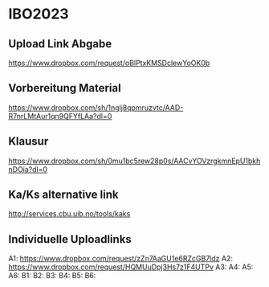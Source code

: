 # IBO2023

## Upload Link Abgabe 

https://www.dropbox.com/request/oBlPtxKMSDclewYoOK0b


## Vorbereitung Material

https://www.dropbox.com/sh/1nglj8qpmruzvtc/AAD-R7nrLMtAur1qn9QFYfLAa?dl=0

## Klausur

https://www.dropbox.com/sh/0mu1bc5rew28p0s/AACvYOVzrgkmnEpU1bkhnDOia?dl=0

## Ka/Ks alternative link

http://services.cbu.uib.no/tools/kaks

## Individuelle Uploadlinks

A1: https://www.dropbox.com/request/zZn7AaGU1e6RZcGB7ldz
A2: https://www.dropbox.com/request/HQMUuDpj3Hs7z1F4UTPv
A3:
A4:
A5:
A6:
B1:
B2:
B3:
B4:
B5:
B6:

